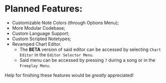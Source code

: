 # Planned Features:
* Customizable Note Colors (through Options Menu);
* More Modular Codebase;
* Custom Language Support;
* Custom Scripted Notetypes;
* Revamped Chart Editor.
    * The **BETA** version of said editor can be accessed by selecting ``Chart Editor`` in the ``Editor Selector Menu``.
    * Said menu can be accessed by pressing ``7`` during a song or in the ``Freeplay Menu``.

Help for finshing these features would be *greatly* appreciated!
